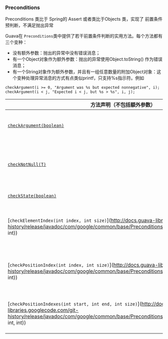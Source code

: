### Preconditions 

Preconditions 类比于 Spring的 Assert 或者类比于Objects 类，实现了 前置条件预判断，不满足抛出异常

Guava在 `Preconditions`类中提供了若干前置条件判断的实用方法。每个方法都有三个变种：

- 没有额外参数：抛出的异常中没有错误消息；
- 有一个Object对象作为额外参数：抛出的异常使用Object.toString() 作为错误消息；
- 有一个String对象作为额外参数，并且有一组任意数量的附加Object对象：这个变种处理异常消息的方式有点类似printf，只支持%s指示符。例如

```
checkArgument(i >= 0, "Argument was %s but expected nonnegative", i);
checkArgument(i < j, "Expected i < j, but %s > %s", i, j);
```



| 方法声明（不包括额外参数）                                   | 描述                                                         | 检查失败时抛出的异常      |
| ------------------------------------------------------------ | ------------------------------------------------------------ | ------------------------- |
| [`checkArgument(boolean)`](http://docs.guava-libraries.googlecode.com/git-history/release/javadoc/com/google/common/base/Preconditions.html#checkArgument(boolean)) | 检查boolean是否为true，用来检查传递给方法的参数。            | IllegalArgumentException  |
| [`checkNotNull(T)`](http://docs.guava-libraries.googlecode.com/git-history/release/javadoc/com/google/common/base/Preconditions.html#checkNotNull(T)) | 检查value是否为null，该方法直接返回value，因此可以内嵌使用checkNotNull`。` | NullPointerException      |
| [`checkState(boolean)`](http://docs.guava-libraries.googlecode.com/git-history/release/javadoc/com/google/common/base/Preconditions.html#checkState(boolean)) | 用来检查对象的某些状态。                                     | IllegalStateException     |
| [`checkElementIndex(int index, int size)`](http://docs.guava-libraries.googlecode.com/git-history/release/javadoc/com/google/common/base/Preconditions.html#checkElementIndex(int, int)) | 检查index作为索引值对某个列表、字符串或数组是否有效。index>=0 && index<size * | IndexOutOfBoundsException |
| [`checkPositionIndex(int index, int size)`](http://docs.guava-libraries.googlecode.com/git-history/release/javadoc/com/google/common/base/Preconditions.html#checkPositionIndex(int, int)) | 检查index作为位置值对某个列表、字符串或数组是否有效。index>=0 && index<=size * | IndexOutOfBoundsException |
| [`checkPositionIndexes(int start, int end, int size)`](http://docs.guava-libraries.googlecode.com/git-history/release/javadoc/com/google/common/base/Preconditions.html#checkPositionIndexes(int, int, int)) | 检查[start, end]表示的位置范围对某个列表、字符串或数组是否有效* | IndexOutOfBoundsException |

